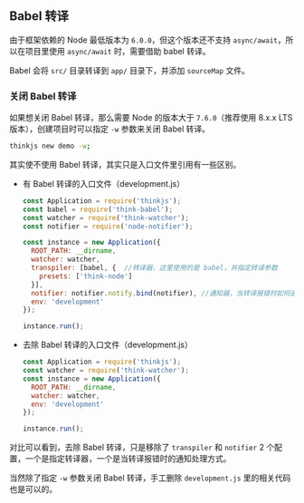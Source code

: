 ## Babel 转译

由于框架依赖的 Node 最低版本为 `6.0.0`，但这个版本还不支持 `async/await`，所以在项目里使用 `async/await` 时，需要借助 babel 转译。

Babel 会将 `src/` 目录转译到 `app/` 目录下，并添加 `sourceMap` 文件。

### 关闭 Babel 转译

如果想关闭 Babel 转译，那么需要 Node 的版本大于 `7.6.0`（推荐使用 8.x.x LTS 版本），创建项目时可以指定 `-w` 参数来关闭 Babel 转译。

```sh
thinkjs new demo -w;
```

其实使不使用 Babel 转译，其实只是入口文件里引用有一些区别。

* 有 Babel 转译的入口文件（development.js）

    ```js
    const Application = require('thinkjs');
    const babel = require('think-babel');
    const watcher = require('think-watcher');
    const notifier = require('node-notifier');

    const instance = new Application({
      ROOT_PATH: __dirname,
      watcher: watcher,
      transpiler: [babel, {  //转译器，这里使用的是 babel，并指定转译参数
        presets: ['think-node']
      }],
      notifier: notifier.notify.bind(notifier), //通知器，当转译报错时如何通知
      env: 'development'
    });

    instance.run();
    ```

* 去除 Babel 转译的入口文件（development.js）

    ```js
    const Application = require('thinkjs');
    const watcher = require('think-watcher');
    const instance = new Application({
      ROOT_PATH: __dirname,
      watcher: watcher,
      env: 'development'
    });

    instance.run();
    ```

对比可以看到，去除 Babel 转译，只是移除了 `transpiler` 和 `notifier` 2 个配置，一个是指定转译器，一个是当转译报错时的通知处理方式。

当然除了指定 `-w` 参数关闭 Babel 转译，手工删除 `development.js` 里的相关代码也是可以的。